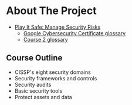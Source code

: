 # About The Project

- [Play It Safe: Manage Security Risks](https://www.coursera.org/learn/manage-security-risks)
  - [Google Cybersecurity Certificate glossary](https://docs.google.com/document/d/1Feb8pHRY-blnpaLOohds2esd6IWdCIp-ikG7G_omSj4/template/preview?resourcekey=0-YHcAISkCiqGDq5KwO6yNeQ)
  - [Course 2 glossary](https://docs.google.com/document/d/1wvEvTZeN2iOg_Cil52pe9WRsLZyhK9U0gKcztftrzRE/template/preview?resourcekey=0-BPIcdyJSYeqNxaQ3l1qAAA)

## Course Outline

- CISSP's eight security domains
- Security frameworks and controls
- Security audits
- Basic security tools
- Protect assets and data
